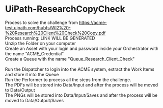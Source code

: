 # UiPath-ResearchCopyCheck
Process to solve the challenge from https://acme-test.uipath.com/hubfs/WI2%20-%20Research%20Client%20Check%20Copy.pdf
<br>
Process running: LINK WILL BE GENERATED
<br>
Unzip the Folder on your computer<br>
Create an Asset with your login and password inside your Orchestrator with the name "ACME_Credential"<br>
Create a Queue with the name "Queue_Research_Client_Check"<br>
<br>
Run the Dispatcher to login into the ACME system, extract the Work Items and store it into the Queue<br>
Run the Performer to process all the steps from the challenge.<br>
The PDFs will be stored into Data/Input and after the process will be moved to Data/Output<br>
The PNGs will be stored into Data/Input/Saves and after the process will be moved to Data/Output/Saves
